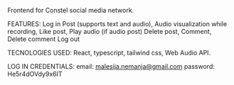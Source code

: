 Frontend for Constel social media network.

FEATURES:
Log in
Post (supports text and audio),
Audio visualization while recording,
Like post,
Play audio (if audio post)
Delete post,
Comment,
Delete comment
Log out

TECNOLOGIES USED:
React, typescript, tailwind css, Web Audio API.

LOG IN CREDENTIALS:
email: malesija.nemanja@gmail.com
password: He5r4dOVdy9x6IT
